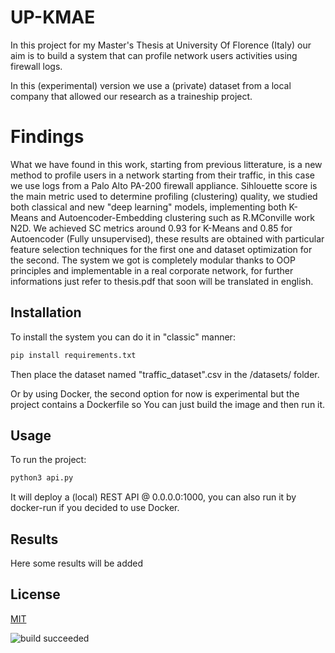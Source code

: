 # UP-KMAE

In this project for my Master's Thesis at University Of Florence (Italy) our aim is to build a system that can profile network users activities using firewall logs.

In this (experimental) version we use a (private) dataset from a local company that allowed our research as a traineship project.

# Findings
What we have found in this work, starting from previous litterature, is a new method to profile users in a network starting from their traffic, in this case we 
use logs from a Palo Alto PA-200 firewall appliance.
Sihlouette score is the main metric used to determine profiling (clustering) quality, we studied both classical and new "deep learning" models, implementing
both K-Means and Autoencoder-Embedding clustering such as R.MConville work N2D.
We achieved SC metrics around 0.93 for K-Means and 0.85 for Autoencoder (Fully unsupervised), these results are obtained with particular feature selection
techniques for the first one and dataset optimization for the second.
The system we got is completely modular thanks to OOP principles and implementable in a real corporate network, for further informations just refer to 
thesis.pdf that soon will be translated in english.

## Installation
To install the system you can do it in "classic" manner: 

```bash
pip install requirements.txt
```
Then place the dataset named "traffic_dataset".csv in the /datasets/ folder.

Or by using Docker, the second option for now is experimental but the project contains a Dockerfile so You can just build the image and then run it.


## Usage

To run the project:

```bash
python3 api.py
```
It will deploy a (local) REST API @ 0.0.0.0:1000, you can also run it by docker-run if you decided to use Docker.


## Results
Here some results will be added


## License
[MIT](https://choosealicense.com/licenses/mit/)

![build succeeded](https://img.shields.io/badge/build-succeeded-brightgreen.svg)

